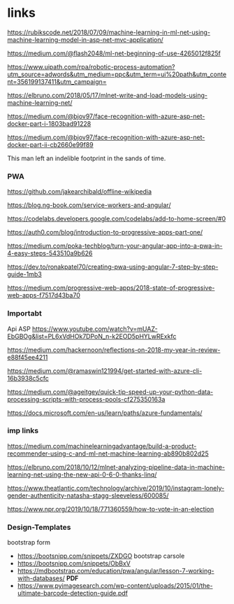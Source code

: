 # links
https://rubikscode.net/2018/07/09/machine-learning-in-ml-net-using-machine-learning-model-in-asp-net-mvc-application/

https://medium.com/@flash2048/ml-net-beginning-of-use-4265012f825f

https://www.uipath.com/rpa/robotic-process-automation?utm_source=adwords&utm_medium=ppc&utm_term=ui%20path&utm_content=356199137411&utm_campaign=

https://elbruno.com/2018/05/17/mlnet-write-and-load-models-using-machine-learning-net/

https://medium.com/@bjov97/face-recognition-with-azure-asp-net-docker-part-i-1803bad91228

https://medium.com/@bjov97/face-recognition-with-azure-asp-net-docker-part-ii-cb2660e99f89


This man left an indelible footprint in the sands of time.

### PWA

https://github.com/jakearchibald/offline-wikipedia

https://blog.ng-book.com/service-workers-and-angular/

https://codelabs.developers.google.com/codelabs/add-to-home-screen/#0

https://auth0.com/blog/introduction-to-progressive-apps-part-one/

https://medium.com/poka-techblog/turn-your-angular-app-into-a-pwa-in-4-easy-steps-543510a9b626

https://dev.to/ronakpatel70/creating-pwa-using-angular-7-step-by-step-guide-1mb3

https://medium.com/progressive-web-apps/2018-state-of-progressive-web-apps-f7517d43ba70

### Importabt 
Api ASP
https://www.youtube.com/watch?v=mUAZ-EbGBOg&list=PL6xVdHOk7DPoN_n-k2EOD5pHYLwRExkfc

https://medium.com/hackernoon/reflections-on-2018-my-year-in-review-e88f45ee4211


https://medium.com/@ramaswin121994/get-started-with-azure-cli-16b3938c5cfc


https://medium.com/@ageitgey/quick-tip-speed-up-your-python-data-processing-scripts-with-process-pools-cf275350163a

https://docs.microsoft.com/en-us/learn/paths/azure-fundamentals/


### imp links 
https://medium.com/machinelearningadvantage/build-a-product-recommender-using-c-and-ml-net-machine-learning-ab890b802d25

https://elbruno.com/2018/10/12/mlnet-analyzing-pipeline-data-in-machine-learning-net-using-the-new-api-0-6-0-thanks-linq/

https://www.theatlantic.com/technology/archive/2019/10/instagram-lonely-gender-authenticity-natasha-stagg-sleeveless/600085/


https://www.npr.org/2019/10/18/771360559/how-to-vote-in-an-election


### Design-Templates 
bootstrap form
- https://bootsnipp.com/snippets/ZXDGO
bootstrap carsole
- https://bootsnipp.com/snippets/ObBxV
- https://mdbootstrap.com/education/pwa/angular/lesson-7-working-with-databases/
**PDF**
- https://www.pyimagesearch.com/wp-content/uploads/2015/01/the-ultimate-barcode-detection-guide.pdf
